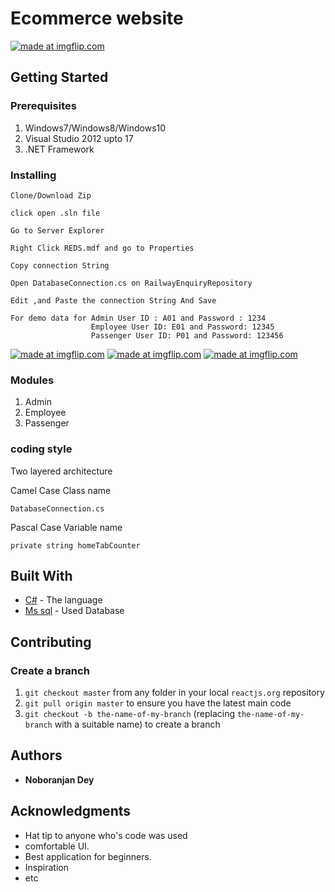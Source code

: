 # Ecommerce website


<a href="https://imgflip.com/gif/2nmqgw"><img src="https://i.imgflip.com/2nmqgw.gif" title="made at imgflip.com"/></a>

## Getting Started

### Prerequisites

1. Windows7/Windows8/Windows10
1. Visual Studio 2012 upto 17
1. .NET Framework

### Installing

```
Clone/Download Zip
```
```
click open .sln file
```
```
Go to Server Explorer
```
```
Right Click REDS.mdf and go to Properties
```
```
Copy connection String
```
```
Open DatabaseConnection.cs on RailwayEnquiryRepository
```
```
Edit ,and Paste the connection String And Save
```
```
For demo data for Admin User ID : A01 and Password : 1234
                  Employee User ID: E01 and Password: 12345
                  Passenger User ID: P01 and Password: 123456
```


<a href="https://imgflip.com/gif/2is29q"><img src="https://i.imgflip.com/2is29q.gif" title="made at imgflip.com"/></a>
<a href="https://imgflip.com/gif/2is2f7"><img src="https://i.imgflip.com/2is2f7.gif" title="made at imgflip.com"/></a>
<a href="https://imgflip.com/gif/2is2hx"><img src="https://i.imgflip.com/2is2hx.gif" title="made at imgflip.com"/></a>

### Modules

1. Admin
1. Employee
1. Passenger


### coding style 
Two layered architecture

Camel Case Class name

```
DatabaseConnection.cs
```
Pascal Case Variable name

```
private string homeTabCounter
```

## Built With

* [C#](https://docs.microsoft.com/en-us/dotnet/csharp/) - The language 
* [Ms sql](https://www.microsoft.com/en-us/sql-server/sql-server-2016) - Used Database

## Contributing

### Create a branch

1. `git checkout master` from any folder in your local `reactjs.org` repository
1. `git pull origin master` to ensure you have the latest main code
1. `git checkout -b the-name-of-my-branch` (replacing `the-name-of-my-branch` with a suitable name) to create a branch


## Authors

* **Noboranjan Dey** 


## Acknowledgments

* Hat tip to anyone who's code was used
* comfortable UI.
* Best application for beginners.
* Inspiration
* etc
